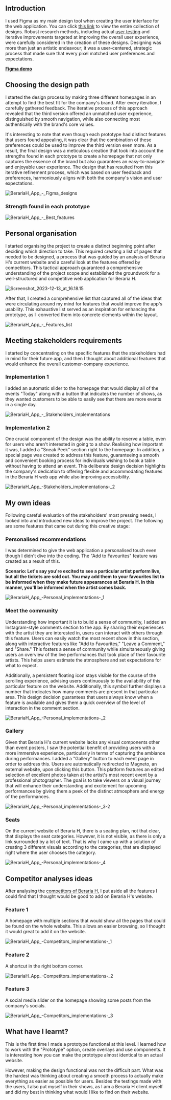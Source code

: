 ## Introduction
I used Figma as my main design tool when creating the user interface for the web application. You can click [this link](https://www.figma.com/file/YvT4znDvd3RzES22pEyV45/BerariaH-Scheduler-App?type=design&node-id=0%3A1&mode=design&t=698ULMTXIfplJgDL-1) to view the entire collection of designs. Robust research methods, including actual [user testing](https://git.fhict.nl/I476087/internship_berariah_s5_2023/-/wikis/Usertests) and iterative improvements targeted at improving the overall user experience, were carefully considered in the creation of these designs. Designing was more than just an artistic endeavour; it was a user-centered, strategic process that made sure that every pixel matched user preferences and expectations.

[**Figma demo**](https://www.figma.com/proto/YvT4znDvd3RzES22pEyV45/BerariaH-Scheduler-App?type=design&node-id=587-327&t=PyFh0o0ETKm4PKJO-1&scaling=scale-down&page-id=0%3A1&starting-point-node-id=587%3A327&show-proto-sidebar=1&mode=design)

## Choosing the design path
I started the design process by making three different homepages in an attempt to find the best fit for the company's brand. After every iteration, I carefully gathered feedback.  The iterative process of this approach revealed that the third version offered an unmatched user experience, distinguished by smooth navigation, while also connecting most authentically with the brand's core values.

It's interesting to note that even though each prototype had distinct features that users found appealing, it was clear that the combination of these preferences could be used to improve the third version even more. As a result, the final design was a meticulous creation that took into account the strengths found in each prototype to create a homepage that not only captures the essence of the brand but also guarantees an easy-to-navigate and enjoyable user experience. The design that has resulted from this iterative refinement process, which was based on user feedback and preferences, harmoniously aligns with both the company's vision and user expectations.


![BerariaH_App_-_Figma_designs](uploads/bed0e0eb7f50b984986dda9f443316f3/BerariaH_App_-_Figma_designs.jpg)

### Strength found in each prototype

![BerariaH_App_-_Best_features](uploads/22e5dda915400237f1c4aa610f31860a/BerariaH_App_-_Best_features.jpg)


## Personal organisation
I started organising the project to create a distinct beginning point after deciding which direction to take. This required creating a list of pages that needed to be designed, a process that was guided by an analysis of Beraria H's current website and a careful look at the features offered by competitors.  This tactical approach guaranteed a comprehensive understanding of the project scope and established the groundwork for a well-structured and competitive web application for Beraria H.


![Screenshot_2023-12-13_at_16.18.15](uploads/b9057b48dbcc8b44d06f6e334188c425/Screenshot_2023-12-13_at_16.18.15.png)

After that, I created a comprehensive list that captured all of the ideas that were circulating around my mind for features that would improve the app's usability. This exhaustive list served as an inspiration for enhancing the prototype, as I  converted them into concrete elements within the layout.

![BerariaH_App_-_Features_list](uploads/7442357e741b66451020a5d549184611/BerariaH_App_-_Features_list.jpg)

## Meeting stakeholders requirements

I started by concentrating on the specific features that the stakeholders had in mind for their future app, and then I thought about additional features that would enhance the overall customer-company experience.

### Implementation 1
I added an automatic slider to the homepage that would display all of the events "Today" along with a button that indicates the number of shows, as they wanted customers to be able to easily see that there are more events in a single day.

![BerariaH_App_-_Stakeholders_implementations](uploads/35228468ea0debb1c5a0ee56964a470c/BerariaH_App_-_Stakeholders_implementations.jpg)


### Implementation 2
One crucial component of the design was the ability to reserve a table, even for users who aren't interested in going to a show. Realising how important it was, I added a "Sneak Peek" section right to the homepage. In addition, a special page was created to address this feature, guaranteeing a smooth and convenient booking process for individuals wishing to book a table without having to attend an event. This deliberate design decision highlights the company's dedication to offering flexible and accommodating features in the Beraria H web app while also improving accessibility.

![BerariaH_App_-_Stakeholders_implementations_-_2](uploads/1f62e48dfe3c2492024bee15f2d08016/BerariaH_App_-_Stakeholders_implementations_-_2.jpg)


## My own ideas
Following careful evaluation of the stakeholders' most pressing needs, I looked into and introduced new ideas to improve the project. The following are some features that came out during this creative stage:

### Personalised recommendations
I was determined to give the web application a personalised touch even though I didn't dive into the coding. The "Add to Favourites" feature was created as a result of this.

**Scenario: Let's say you're excited to see a particular artist perform live, but all the tickets are sold out. You may add them to your favourites list to be informed when they make future appearances at Beraria H. In this manner, you'll be informed when the artist comes back.**

![BerariaH_App_-_Personal_implementations_-_1](uploads/b61829acd0aecc2f172419d936336ef4/BerariaH_App_-_Personal_implementations_-_1.jpg)

### Meet the community
Understanding how important it is to build a sense of community, I added an Instagram-style comments section to the app. By sharing their experiences with the artist they are interested in, users can interact with others through this feature. Users can easily watch the most recent show in this section, along with interactive features like "Add to Favourites," "Leave a Comment," and "Share." This fosters a sense of community while simultaneously giving users an overview of the live performances that took place of their favourite artists. This helps users estimate the atmosphere and set expectations for what to expect.

Additionally, a persistent floating icon stays visible for the course of the scrolling experience, advising users continuously to the availability of this particular feature on the website. Additionally, this symbol further displays a number that indicates how many comments are present in that particular area. This design decision guarantees that users always know when a feature is available and gives them a quick overview of the level of interaction in the comment section.

![BerariaH_App_-_Personal_implementations_-_2](uploads/a8d50a05832416a92d03ceaa2f3e24c0/BerariaH_App_-_Personal_implementations_-_2.jpg)

### Gallery
Given that Beraria H's current website lacks any visual components other than event posters, I saw the potential benefit of providing users with a more immersive experience, particularly in terms of capturing the ambiance during performances. I added a "Gallery" button to each event page in order to address this. Users are automatically redirected to Magneto, an external website, upon clicking this button. This platform features an edited selection of excellent photos taken at the artist's most recent event by a professional photographer. The goal is to take viewers on a visual journey that will enhance their understanding and excitement for upcoming performances by giving them a peek of the distinct atmosphere and energy of the performances.

![BerariaH_App_-_Personal_implementations_-_3-2](uploads/48d543754d2c32cb94d326f1adaf4a11/BerariaH_App_-_Personal_implementations_-_3-2.jpg)

### Seats
On the current website of Beraria H, there is a seating plan, not that clear, that displays the seat categories. However, it is not visible, as there is only a link surrounded by a lot of text. That is why I came up with a solution of creating 3 different visuals according to the categories, that are displayed right where the user chooses the category.

![BerariaH_App_-_Personal_implementations_-_4](uploads/14b82e0c67f0e7ee56ea8ea331c0178b/BerariaH_App_-_Personal_implementations_-_4.jpg)

## Competitor analyses ideas
After analysing the [competitors of Beraria H](url), I put aside all the features I could find that I thought would be good to add on Beraria H's website. 

### Feature 1
A homepage with multiple sections that would show all the pages that could be found on the whole website. This allows an easier browsing, so I thought it would great to add it on the website.

![BerariaH_App_-_Competitors_implementations_-_1](uploads/1dad516a65ecf993e0177fc3ec51850f/BerariaH_App_-_Competitors_implementations_-_1.jpg)

### Feature 2
A shortcut in the right bottom corner.

![BerariaH_App_-_Competitors_implementations_-_2](uploads/6bca22ad852396e4dabde4b8ab021ac3/BerariaH_App_-_Competitors_implementations_-_2.jpg)

### Feature 3
A social media slider on the homepage showing some posts from the company's socials.

![BerariaH_App_-_Competitors_implementations_-_3](uploads/eb35aab2733ed80e0e7d5194f0ad627d/BerariaH_App_-_Competitors_implementations_-_3.jpg)


## What have I learnt?
This is the first time I made a prototype functional at this level. I learned how to work with the "Prototype" option, create overlays and use components. It is interesting how you can make the prototype almost identical to an actual website. 

However, making the design functional was not the difficult part. What was the hardest was thinking about creating a smooth process to actually make everything as easier as possible for users. Besides the testings made with the users, I also put myself in their shows, as I am a Beraria H client myself and did my best in thinking what would I like to find on their website.
